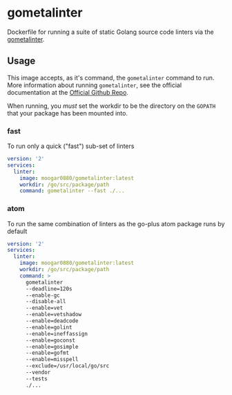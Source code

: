 # gometalinter

Dockerfile for running a suite of static Golang source code linters via the
[gometalinter](https://github.com/alecthomas/gometalinter).

## Usage
This image accepts, as it's command, the `gometalinter` command to run. More
information about running `gometalinter`, see the official documentation at the
[Official Github Repo](https://github.com/alecthomas/gometalinter).

When running, you _must_ set the workdir to be the directory on the `GOPATH`
that your package has been mounted into.

### fast
To run only a quick ("fast") sub-set of linters
```yaml
version: '2'
services:
  linter:
    image: moogar0880/gometalinter:latest
    workdir: /go/src/package/path
    command: gometalinter --fast ./...
```

### atom
To run the same combination of linters as the go-plus atom package runs by
default

```yaml
version: '2'
services:
  linter:
    image: moogar0880/gometalinter:latest
    workdir: /go/src/package/path
    command: >
      gometalinter
      --deadline=120s
      --enable-gc
      --disable-all
      --enable=vet
      --enable=vetshadow
      --enable=deadcode
      --enable=golint
      --enable=ineffassign
      --enable=goconst
      --enable=gosimple
      --enable=gofmt
      --enable=misspell
      --exclude=/usr/local/go/src
      --vendor
      --tests
      ./...
```
